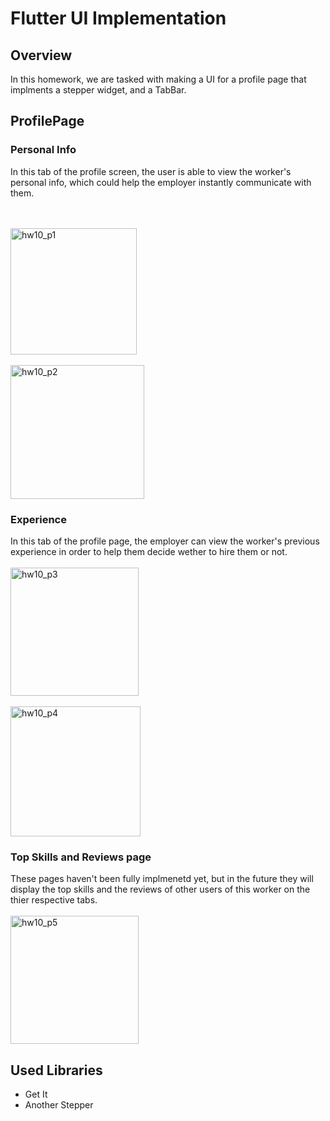 # Flutter UI Implementation

## Overview
In this homework, we are tasked with making a UI for a profile page that implments a stepper widget, and a TabBar.

## ProfilePage

### Personal Info
In this tab of the profile screen, the user is able to view the worker's personal info, which could help the employer instantly communicate with them.

<br>
<br>
<img width="202" alt="hw10_p1" src="https://github.com/hmody360/UI-Assignment-2/assets/98014312/df32d492-a30d-4eeb-87c7-396c3397822c">
<br>
<br>
<img width="214" alt="hw10_p2" src="https://github.com/hmody360/UI-Assignment-2/assets/98014312/f9934a66-4468-41cb-9bc3-f1f6fc087345">

### Experience
In this tab of the profile page, the employer can view the worker's previous experience in order to help them decide wether to hire them or not.
<br>
<br>
<img width="205" alt="hw10_p3" src="https://github.com/hmody360/UI-Assignment-2/assets/98014312/10df08c4-eac6-46f2-a1d3-38cfe7ee73bc">
<br>
<br>
<img width="208" alt="hw10_p4" src="https://github.com/hmody360/UI-Assignment-2/assets/98014312/46515b26-00c9-4018-8d30-c244ac00cc92">

### Top Skills and Reviews page
These pages haven't been fully implmenetd yet, but in the future they will display the top skills and the reviews of other users of this worker on the thier respective tabs.
<br>
<br>
<img width="205" alt="hw10_p5" src="https://github.com/hmody360/UI-Assignment-2/assets/98014312/357f9083-5fda-46d7-af7c-ea535c41054e">

## Used Libraries

- Get It
- Another Stepper